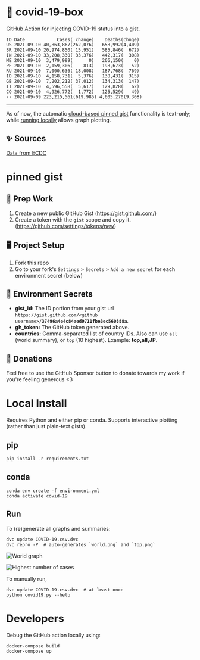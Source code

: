 # 🏥 covid-19-box

GitHub Action for injecting COVID-19 status into a gist.

```
ID Date            Cases( change)    Deaths(chnge)
US 2021-09-10 40,863,867(262,076)   658,992(4,409)
BR 2021-09-10 20,974,850( 15,951)   585,846(  672)
IN 2021-09-10 33,208,330( 33,376)   442,317(  308)
ME 2021-09-10  3,479,999(      0)   266,150(    0)
PE 2021-09-10  2,159,306(    813)   198,673(   52)
RU 2021-09-10  7,000,636( 18,008)   187,768(  769)
ID 2021-09-10  4,158,731(  5,376)   138,431(  315)
GB 2021-09-10  7,202,212( 37,012)   134,313(  147)
IT 2021-09-10  4,596,558(  5,617)   129,828(   62)
CO 2021-09-10  4,926,772(  1,772)   125,529(   49)
-- 2021-09-09 223,215,561(619,985) 4,605,270(9,308)
```

---

As of now, the automatic [cloud-based pinned gist](#pinned-gist) functionality is text-only;
while [running locally](#local-install) allows graph plotting.

## ✨ Sources

[Data from ECDC](https://www.ecdc.europa.eu/en/publications-data/download-todays-data-geographic-distribution-covid-19-cases-worldwide)

# pinned gist

## 🎒 Prep Work
1. Create a new public GitHub Gist (https://gist.github.com/)
1. Create a token with the `gist` scope and copy it. (https://github.com/settings/tokens/new)

## 🖥 Project Setup
1. Fork this repo
1. Go to your fork's `Settings` > `Secrets` > `Add a new secret` for each environment secret (below)

## 🤫 Environment Secrets
- **gist_id:** The ID portion from your gist url `https://gist.github.com/<github username>/`**`37496a4e4c84aed9711fbe3ec560888a`**.
- **gh_token:** The GitHub token generated above.
- **countries:** Comma-separated list of country IDs. Also can use `all` (world summary), or `top` (10 highest). Example: **top,all,JP**.

## 💸 Donations

Feel free to use the GitHub Sponsor button to donate towards my work if you're feeling generous <3

# Local Install

Requires Python and either pip or conda. Supports interactive plotting (rather than just plain-text gists).

## pip

```
pip install -r requirements.txt
```

## conda

```
conda env create -f environment.yml
conda activate covid-19
```

## Run

To (re)generate all graphs and summaries:

```
dvc update COVID-19.csv.dvc
dvc repro -P  # auto-generates `world.png` and `top.png`
```

![World graph](world.png)

![Highest number of cases](top.png)

To manually run,

```
dvc update COVID-19.csv.dvc  # at least once
python covid19.py --help
```

# Developers

Debug the GitHub action locally using:

```
docker-compose build
docker-compose up
```
